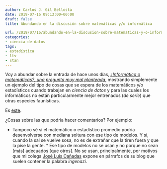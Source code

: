 ```yaml
---
author: Carlos J. Gil Bellosta
date: 2019-07-16 09:13:00+00:00
draft: false
title: Abundando en la discusión sobre matemáticas y/o informática

url: /2019/07/16/abundando-en-la-discusion-sobre-matematicas-y-o-informatica/
categories:
- ciencia de datos
tags:
- estadística
- ltv
- stan
---
```





Voy a abundar sobre la entrada de hace unos días, _[¿Informática o matemáticas?, una pregunta muy mal planteada](https://www.datanalytics.com/2019/06/11/informatica-o-matematicas-una-pregunta-muy-mal-formulada/)_, mostrando simplemente un ejemplo del tipo de cosas que se espera de los matemáticos y/o estadísticos cuando trabajan en _ciencia de datos_ y para las cuales los informáticos no están particularmente mejor entrenados (_de serie_) que otras especies faunísticas.







Es [este](https://www.briancallander.com/posts/customer_lifetime_value/recency_frequency.html).







¿Cosas sobre las que podría hacer comentarios? Por ejemplo:





  * Tampoco sé si el matemático o estadístico promedio podría desenvolverse con mediana soltura con ese tipo de modelos. Y sí, cuando la sal se vuelve sosa, no es de extrañar que la tiren fuera y que la pise la gente.  * Ese tipo de modelos no se usan y no porque no sean [más] adecuados [que otros]. No se usan, principalmente, por motivos  que mi colega [José Luis Cañadas](https://muestrear-no-es-pecado.netlify.com/) expone en párrafos de su blog que suelen contener la palabra _ingenazi_.

